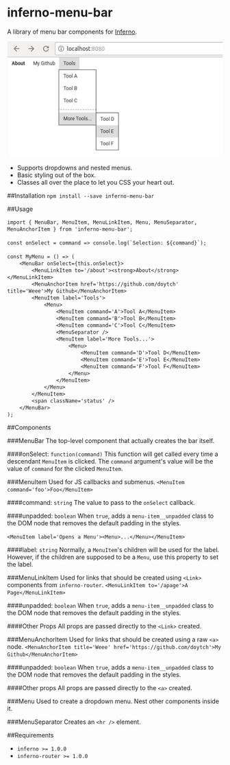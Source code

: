 # inferno-menu-bar
A library of menu bar components for [Inferno](https://github.com/infernojs/inferno).

![Screenshot](screenshot.png)

- Supports dropdowns and nested menus.
- Basic styling out of the box.
- Classes all over the place to let you CSS your heart out.

##Installation
`npm install --save inferno-menu-bar`

##Usage
```
import { MenuBar, MenuItem, MenuLinkItem, Menu, MenuSeparator, MenuAnchorItem } from 'inferno-menu-bar';

const onSelect = command => console.log(`Selection: ${command}`);

const MyMenu = () => (
    <MenuBar onSelect={this.onSelect}>
        <MenuLinkItem to='/about'><strong>About</strong></MenuLinkItem>
        <MenuAnchorItem href='https://github.com/doytch' title='Weee'>My Github</MenuAnchorItem>
        <MenuItem label='Tools'>
            <Menu>
                <MenuItem command='A'>Tool A</MenuItem>
                <MenuItem command='B'>Tool B</MenuItem>
                <MenuItem command='C'>Tool C</MenuItem>
                <MenuSeparator />
                <MenuItem label='More Tools...'>
                    <Menu>
                        <MenuItem command='D'>Tool D</MenuItem>
                        <MenuItem command='E'>Tool E</MenuItem>
                        <MenuItem command='F'>Tool F</MenuItem>
                    </Menu>
                </MenuItem>
            </Menu>
        </MenuItem>
        <span className='status' />
    </MenuBar>
);
```

##Components

###MenuBar
The top-level component that actually creates the bar itself.

####onSelect: `function(command)`
This function will get called every time a descendant `MenuItem` is clicked. The `command` argument's value will be the value of `command` for the clicked `MenuItem`.

###MenuItem
Used for JS callbacks and submenus.
`<MenuItem command='foo'>Foo</MenuItem>`

####command: `string`
The value to pass to the `onSelect` callback.

####unpadded: `boolean`
When `true`, adds a `menu-item__unpadded` class to the DOM node that removes the default padding in the styles.

`<MenuItem label='Opens a Menu'><Menu>...</Menu></MenuItem>`

####label: `string`
Normally, a `MenuItem`'s children will be used for the label. However, if the children are supposed to be a `Menu`, use this property to set the label.

###MenuLinkItem
Used for links that should be created using `<Link>` components from `inferno-router`.
`<MenuLinkItem to='/apage'>A Page</MenuLinkItem>`

####unpadded: `boolean`
When `true`, adds a `menu-item__unpadded` class to the DOM node that removes the default padding in the styles.

####Other Props
All props are passed directly to the `<Link>` created.

###MenuAnchorItem
Used for links that should be created using a raw `<a>` node.
`<MenuAnchorItem title='Weee' href='https://github.com/doytch'>My Github</MenuAnchorItem>`

####unpadded: `boolean`
When `true`, adds a `menu-item__unpadded` class to the DOM node that removes the default padding in the styles.

####Other props
All props are passed directly to the `<a>` created.

###Menu
Used to create a dropdown menu. Nest other components inside it.

###MenuSeparator
Creates an `<hr />` element.

##Requirements
- `inferno >= 1.0.0`
- `inferno-router >= 1.0.0`
